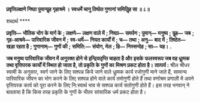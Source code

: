 **प्रवृत्तिलक्षणे निष्ठा पुमान्यॢह गृहाश्रमे ।** **स्वधर्मे चानु तिष्ठेत गुणानां समितिॢह सा ॥ ८॥** 

शब्दार्थ **** 

**प्रवृत्ति—** **भौतिक भोग के मार्ग के** **; लक्षणे—** **लक्षण वाले में** **; निष्ठा—** **समर्पण** **; पुमान्—** **मनुष्य** **; यॢह—** **जब** **; गृह-आश्रमे—** **पारिवारिक जीवन में** **; स्व-धर्मे—** **नियत कार्यों में** **; च—** **तथा** **; अनु—** **बाद में** **; तिष्ठेत—** **खड़ा रहता है** **; गुणानाम्—** **गुणों की** **;** **समिति:—** **संयोग, मेल** **; हि—** **निस्सन्देह** **; सा—** **यह।** **.** 

**जब मनुष्य पारिवारिक जीवन में अनुरक्त होने से इन्द्रियतृप्ति चाहता है और इसके** **फलस्वरूप जब वह धाॢमक तथा वृत्तिपरक कार्यों में स्थित हो जाता है, तो प्रकृति के गुणों का** **मिश्रण प्रकट होता है।** **तात्पर्य :** श्रील श्रीधर स्वामी के अनुसार, स्वर्ग जाने के लिए सश्पन्न किये जाने वाले धाॢमक कार्य रजोगुणी माने जाते हैं, सामान्य पारिवारिक जीवन का भोग करने के लिए सश्पन्न होने वाले कार्य तमोगुणी होते हैं तथा वर्णाश्रम प्रणाली में अपने वृत्तिपरक कार्य को पूरा करने के लिए नि:स्वार्थ भाव से सश्पन्न कार्य सतोगुणी होते हैं। इस तरह भगवान् ने बतलाया है कि किस तरह प्रकृति के गुणों के भीतर सांसारिक धर्म प्रकट होता है।  